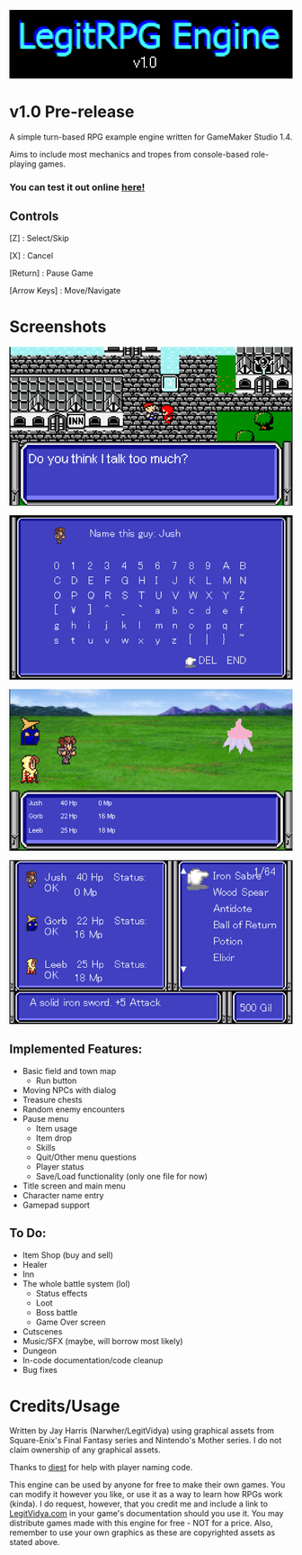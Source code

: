 
 ![logo](https://github.com/Narwher/LegitRPG-Engine/blob/master/rpg-banner.png?raw=true)
 # v1.0 Pre-release
A simple turn-based RPG example engine written for GameMaker Studio 1.4. 
  
Aims to include most mechanics and tropes from console-based role-playing games.  
  
### You can test it out online [here!](http://legitvidya.com/games/LRPGE-html5/index.html)
## Controls
[Z] : Select/Skip 
  
[X] : Cancel
  
[Return] : Pause Game
  
[Arrow Keys] : Move/Navigate  

# Screenshots
![town](https://github.com/Narwher/LegitRPG-Engine/blob/master/rpg-town.png?raw=true)
  
![name](https://github.com/Narwher/LegitRPG-Engine/blob/master/rpg-name.png?raw=true)
  
![battle](https://github.com/Narwher/LegitRPG-Engine/blob/master/rpg-battle.png?raw=true)
  
![item](https://github.com/Narwher/LegitRPG-Engine/blob/master/rpg-item.png?raw=true)

## Implemented Features:
* Basic field and town map
  * Run button
* Moving NPCs with dialog
* Treasure chests
* Random enemy encounters
* Pause menu
  * Item usage
  * Item drop
  * Skills
  * Quit/Other menu questions
  * Player status
  * Save/Load functionality (only one file for now)
* Title screen and main menu
* Character name entry
* Gamepad support

## To Do:
* Item Shop (buy and sell)
* Healer
* Inn
* The whole battle system (lol)
  * Status effects
  * Loot
  * Boss battle
  * Game Over screen
* Cutscenes
* Music/SFX (maybe, will borrow most likely)
* Dungeon
* In-code documentation/code cleanup
* Bug fixes

# Credits/Usage
Written by Jay Harris (Narwher/LegitVidya) using graphical assets from Square-Enix's Final Fantasy series and Nintendo's Mother series. I do not claim ownership of any graphical assets.  
  
Thanks to [diest](https://michaelvandiest.tumblr.com/) for help with player naming code.
  
This engine can be used by anyone for free to make their own games. You can modify it however you like, or use it as a way to learn how RPGs work (kinda). I do request, however, that you credit me and include a link to [LegitVidya.com](http://www.legitvidya.com) in your game's documentation should you use it. You may distribute games made with this engine for free - NOT for a price. Also, remember to use your own graphics as these are copyrighted assets as stated above.



